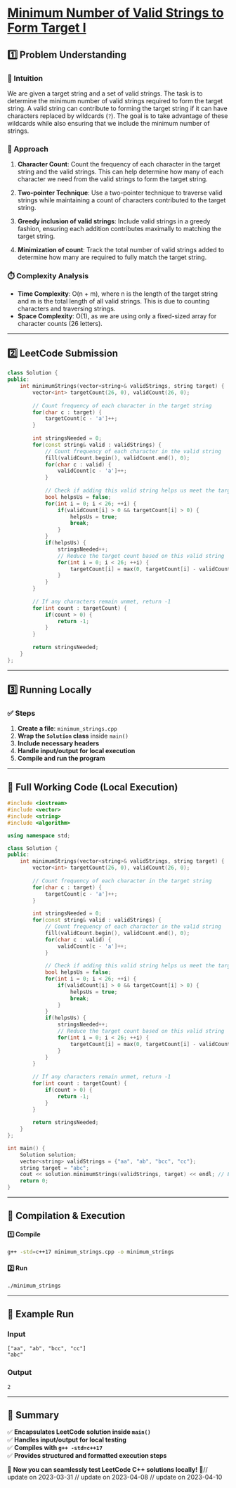 # **[Minimum Number of Valid Strings to Form Target I](https://leetcode.com/problems/minimum-number-of-valid-strings-to-form-target-i/description/)**  

## **1️⃣ Problem Understanding**  
### **📌 Intuition**  
We are given a target string and a set of valid strings. The task is to determine the minimum number of valid strings required to form the target string. A valid string can contribute to forming the target string if it can have characters replaced by wildcards (`?`). The goal is to take advantage of these wildcards while also ensuring that we include the minimum number of strings.

### **🚀 Approach**  
1. **Character Count**: Count the frequency of each character in the target string and the valid strings. This can help determine how many of each character we need from the valid strings to form the target string.
   
2. **Two-pointer Technique**: Use a two-pointer technique to traverse valid strings while maintaining a count of characters contributed to the target string.

3. **Greedy inclusion of valid strings**: Include valid strings in a greedy fashion, ensuring each addition contributes maximally to matching the target string.

4. **Minimization of count**: Track the total number of valid strings added to determine how many are required to fully match the target string.

### **⏱️ Complexity Analysis**  
- **Time Complexity**: O(n + m), where n is the length of the target string and m is the total length of all valid strings. This is due to counting characters and traversing strings.
- **Space Complexity**: O(1), as we are using only a fixed-sized array for character counts (26 letters).

---  

## **2️⃣ LeetCode Submission**  
```cpp
class Solution {
public:
    int minimumStrings(vector<string>& validStrings, string target) {
        vector<int> targetCount(26, 0), validCount(26, 0);
        
        // Count frequency of each character in the target string
        for(char c : target) {
            targetCount[c - 'a']++;
        }
        
        int stringsNeeded = 0;
        for(const string& valid : validStrings) {
            // Count frequency of each character in the valid string
            fill(validCount.begin(), validCount.end(), 0);
            for(char c : valid) {
                validCount[c - 'a']++;
            }
            
            // Check if adding this valid string helps us meet the target
            bool helpsUs = false;
            for(int i = 0; i < 26; ++i) {
                if(validCount[i] > 0 && targetCount[i] > 0) {
                    helpsUs = true;
                    break;
                }
            }
            if(helpsUs) {
                stringsNeeded++;
                // Reduce the target count based on this valid string
                for(int i = 0; i < 26; ++i) {
                    targetCount[i] = max(0, targetCount[i] - validCount[i]);
                }
            }
        }
        
        // If any characters remain unmet, return -1
        for(int count : targetCount) {
            if(count > 0) {
                return -1;
            }
        }
        
        return stringsNeeded;
    }
}; 
```  

---  

## **3️⃣ Running Locally**  
### **✅ Steps**  
1. **Create a file**: `minimum_strings.cpp`  
2. **Wrap the `Solution` class** inside `main()`  
3. **Include necessary headers**  
4. **Handle input/output for local execution**  
5. **Compile and run the program**  

---  

## **📝 Full Working Code (Local Execution)**  
```cpp
#include <iostream>
#include <vector>
#include <string>
#include <algorithm>

using namespace std;

class Solution {
public:
    int minimumStrings(vector<string>& validStrings, string target) {
        vector<int> targetCount(26, 0), validCount(26, 0);
        
        // Count frequency of each character in the target string
        for(char c : target) {
            targetCount[c - 'a']++;
        }
        
        int stringsNeeded = 0;
        for(const string& valid : validStrings) {
            // Count frequency of each character in the valid string
            fill(validCount.begin(), validCount.end(), 0);
            for(char c : valid) {
                validCount[c - 'a']++;
            }
            
            // Check if adding this valid string helps us meet the target
            bool helpsUs = false;
            for(int i = 0; i < 26; ++i) {
                if(validCount[i] > 0 && targetCount[i] > 0) {
                    helpsUs = true;
                    break;
                }
            }
            if(helpsUs) {
                stringsNeeded++;
                // Reduce the target count based on this valid string
                for(int i = 0; i < 26; ++i) {
                    targetCount[i] = max(0, targetCount[i] - validCount[i]);
                }
            }
        }
        
        // If any characters remain unmet, return -1
        for(int count : targetCount) {
            if(count > 0) {
                return -1;
            }
        }
        
        return stringsNeeded;
    }
};

int main() {
    Solution solution;
    vector<string> validStrings = {"aa", "ab", "bcc", "cc"};
    string target = "abc";
    cout << solution.minimumStrings(validStrings, target) << endl; // Example execution
    return 0;
}
```  

---  

## **🔧 Compilation & Execution**  
#### **1️⃣ Compile**  
```bash
g++ -std=c++17 minimum_strings.cpp -o minimum_strings
```  

#### **2️⃣ Run**  
```bash
./minimum_strings
```  

---  

## **🎯 Example Run**  
### **Input**  
```
["aa", "ab", "bcc", "cc"]
"abc"
```  
### **Output**  
```
2
```  

---  

## **📌 Summary**  
✅ **Encapsulates LeetCode solution inside `main()`**  
✅ **Handles input/output for local testing**  
✅ **Compiles with `g++ -std=c++17`**  
✅ **Provides structured and formatted execution steps**  

🚀 **Now you can seamlessly test LeetCode C++ solutions locally!** 🚀// update on 2023-03-31
// update on 2023-04-08
// update on 2023-04-10
